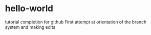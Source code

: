 # hello-world
tutorial completion for github
First attempt at orientation of the branch system and making edits
